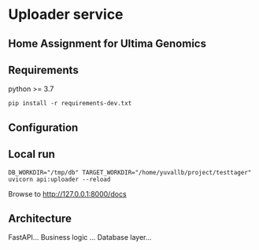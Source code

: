 # Uploader service 

## Home Assignment for Ultima Genomics

## Requirements

python >= 3.7

`pip install -r requirements-dev.txt`

## Configuration

## Local run 

`DB_WORKDIR="/tmp/db" TARGET_WORKDIR="/home/yuvallb/project/testtager" uvicorn api:uploader --reload`

Browse to http://127.0.0.1:8000/docs

## Architecture

FastAPI...
Business logic ...
Database layer...

